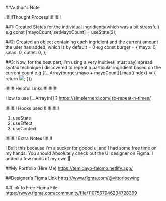 ##Author's Note

!!!!!!Thought Process!!!!!!!!!!

##1: Created States for the individual ingridients(which was a bit stressful)
e.g const [mayoCount, setMayoCount] = useState(2);

##2: Created an object containing each ingridient and the current amount the user has added, which is by default = 0
e.g const burger = {
mayo: 0,
salad: 0,
cutlet: 0,
};

##3: Now, for the best part, i'm using a very inuitive(i must say) spread syntax technique i discovered to repeat a particular ingridient based on the current count
e.g {[...Array(burger.mayo + mayoCount)].map((index) => {
return <img src=IMAGEURL />;
})}

!!!!!!!!Helpful Links!!!!!!!!!!!!

How to use [...Array(n)] ?
https://simplernerd.com/jsx-repeat-n-times/


!!!!!!!!! Hooks used !!!!!!!!!!!!

1. useState
2. useEffect
3. useContext


!!!!!!!!! Extra Notes !!!!!!!

I Built this because i'm a sucker for goood ui and I had some free time on my hands.
You should Absolutely check out the UI designer on Figma.
I added a few mods of my own 👀

##My Portfolio (Hire Me)
https://temidayo-falomo.netlify.app/

##Designer's Figma Link
https://www.figma.com/@vittorioewing

##Link to Free Figma File
https://www.figma.com/community/file/1107567946234728369

